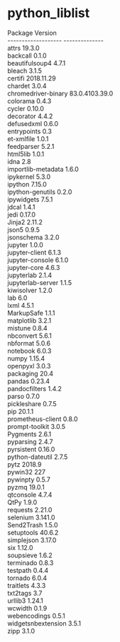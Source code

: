 # python_liblist

Package             Version<br>
------------------- --------------<br>
attrs               19.3.0<br>
backcall            0.1.0<br>
beautifulsoup4      4.7.1<br>
bleach              3.1.5<br>
certifi             2018.11.29<br>
chardet             3.0.4<br>
chromedriver-binary 83.0.4103.39.0<br>
colorama            0.4.3<br>
cycler              0.10.0<br>
decorator           4.4.2<br>
defusedxml          0.6.0<br>
entrypoints         0.3<br>
et-xmlfile          1.0.1<br>
feedparser          5.2.1<br>
html5lib            1.0.1<br>
idna                2.8<br>
importlib-metadata  1.6.0<br>
ipykernel           5.3.0<br>
ipython             7.15.0<br>
ipython-genutils    0.2.0<br>
ipywidgets          7.5.1<br>
jdcal               1.4.1<br>
jedi                0.17.0<br>
Jinja2              2.11.2<br>
json5               0.9.5<br>
jsonschema          3.2.0<br>
jupyter             1.0.0<br>
jupyter-client      6.1.3<br>
jupyter-console     6.1.0<br>
jupyter-core        4.6.3<br>
jupyterlab          2.1.4<br>
jupyterlab-server   1.1.5<br>
kiwisolver          1.2.0<br>
lab                 6.0<br>
lxml                4.5.1<br>
MarkupSafe          1.1.1<br>
matplotlib          3.2.1<br>
mistune             0.8.4<br>
nbconvert           5.6.1<br>
nbformat            5.0.6<br>
notebook            6.0.3<br>
numpy               1.15.4<br>
openpyxl            3.0.3<br>
packaging           20.4<br>
pandas              0.23.4<br>
pandocfilters       1.4.2<br>
parso               0.7.0<br>
pickleshare         0.7.5<br>
pip                 20.1.1<br>
prometheus-client   0.8.0<br>
prompt-toolkit      3.0.5<br>
Pygments            2.6.1<br>
pyparsing           2.4.7<br>
pyrsistent          0.16.0<br>
python-dateutil     2.7.5<br>
pytz                2018.9<br>
pywin32             227<br>
pywinpty            0.5.7<br>
pyzmq               19.0.1<br>
qtconsole           4.7.4<br>
QtPy                1.9.0<br>
requests            2.21.0<br>
selenium            3.141.0<br>
Send2Trash          1.5.0<br>
setuptools          40.6.2<br>
simplejson          3.17.0<br>
six                 1.12.0<br>
soupsieve           1.6.2<br>
terminado           0.8.3<br>
testpath            0.4.4<br>
tornado             6.0.4<br>
traitlets           4.3.3<br>
txt2tags            3.7<br>
urllib3             1.24.1<br>
wcwidth             0.1.9<br>
webencodings        0.5.1<br>
widgetsnbextension  3.5.1<br>
zipp                3.1.0<br>
